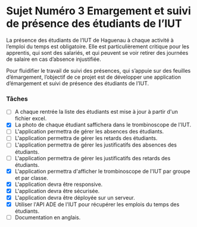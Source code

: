 # Sujet Numéro 3 Emargement et suivi de présence des étudiants de l’IUT

La présence des étudiants de l’IUT de Haguenau à chaque activité à l’emploi du temps est obligatoire. Elle est particulièrement critique pour les apprentis, qui sont des salariés, et qui peuvent se voir retirer des journées de salaire en cas d’absence injustifiée.

Pour fluidifier le travail de suivi des présences, qui s’appuie sur des feuilles d’émargement, l’objectif de ce projet est de développer une application d’émargement et suivi de présence des étudiants de l’IUT.

### Tâches

-   [ ] A chaque rentrée la liste des étudiants est mise à jour à partir d'un fichier excel.
-   [x] La photo de chaque étudiant saffichera dans le trombinoscope de l'IUT.
-   [ ] L'application permettra de gérer les absences des étudiants.
-   [ ] L'application permettra de gérer les retards des étudiants.
-   [ ] L'application permettra de gérer les justificatifs des absences des étudiants.
-   [ ] L'application permettra de gérer les justificatifs des retards des étudiants.
-   [x] L'application permettra d'afficher le trombinoscope de l'IUT par groupe et par classe.
-   [x] L'application devra être responsive.
-   [x] L'application devra être sécurisée.
-   [x] L'application devra être déployée sur un serveur.
-   [x] Utiliser l'API ADE de l'IUT pour récupérer les emplois du temps des étudiants.
-   [ ] Documentation en anglais.
